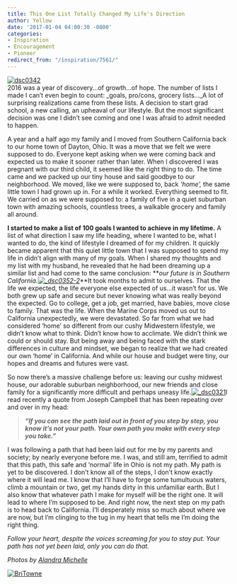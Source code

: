 ```yaml
---
title: This One List Totally Changed My Life's Direction
author: Yellow
date: '2017-01-04 04:00:30 -0800'
categories:
- Inspiration
- Encouragement
- Pioneer
redirect_from: "/inspiration/7561/"
---
```


[![dsc0342](https://yellow-blog-images.imgix.net/2017/01/DSC0342-1.jpg)](https://yellow-blog-images.imgix.net/2017/01/DSC0342-1.jpg)[  
](https://yellow-blog-images.imgix.net/2017/01/DSC0342.jpg)2016 was a year of discovery...of growth...of hope. The number of lists I made I can’t even begin to count: _goals, pro/cons, grocery lists..._A lot of surprising realizations came from these lists. A decision to start grad school, a new calling, an upheaval of our lifestyle. But the most significant decision was one I didn’t see coming and one I was afraid to admit needed to happen.

A year and a half ago my family and I moved from Southern California back to our home town of Dayton, Ohio. It was a move that we felt we were supposed to do. Everyone kept asking when we were coming back and expected us to make it sooner rather than later. When I discovered I was pregnant with our third child, it seemed like the right thing to do. The time came and we packed up our tiny house and said goodbye to our neighborhood. We moved, like we were supposed to, back _‘home’,_ the same little town I had grown up in. For a while it worked. Everything seemed to fit. We carried on as we were supposed to: a family of five in a quiet suburban town with amazing schools, countless trees, a walkable grocery and family all around.

**I started to make a list of 100 goals I wanted to achieve in my lifetime.** A list of what direction I saw my life heading, where I wanted to be, what I wanted to do, the kind of lifestyle I dreamed of for my children. It quickly became apparent that this quiet little town that I was supposed to spend my life in didn’t align with many of my goals. When I shared my thoughts and my list with my husband, he revealed that he had been dreaming up a similar list and had come to the same conclusion: **_our future is in Southern California.[![_dsc0352-2](https://yellow-blog-images.imgix.net/2017/01/DSC0352-2.jpg)](https://yellow-blog-images.imgix.net/2017/01/DSC0352-2.jpg)_**It took months to admit to ourselves. That the life we expected, the life everyone else expected of us...it wasn’t for us. We both grew up safe and secure but never knowing what was really beyond the expected. Go to college, get a job, get married, have babies, move close to family. That was the life. When the Marine Corps moved us out to California unexpectedly, we were devastated. So far from what we had considered ‘home’ so different from our cushy Midwestern lifestyle, we didn’t know what to think. Didn’t know how to acclimate. We didn’t think we could or should stay. But being away and being faced with the stark differences in culture and mindset, we began to realize that we had created our own ‘home’ in California. And while our house and budget were tiny, our hopes and dreams and futures were vast.

So now there’s a massive challenge before us: leaving our cushy midwest house, our adorable suburban neighborhood, our new friends and close family for a significantly more difficult and perhaps uneasy life.[![_dsc0321](https://yellow-blog-images.imgix.net/2017/01/DSC0321.jpg)](https://yellow-blog-images.imgix.net/2017/01/DSC0321.jpg)I read recently a quote from Joseph Campbell that has been repeating over and over in my head:

> **_“If you can see the path laid out in front of you step by step, you know it’s not your path. Your own path you make with every step you take.”_**

I was following a path that had been laid out for me by my parents and society; by nearly everyone before me. I was, and still am, terrified to admit that this path, this safe and ‘normal’ life in Ohio is not my path. My path is yet to be discovered. I don’t know all of the steps, I don’t know exactly where it will lead me. I know that I’ll have to forge some tumultuous waters, climb a mountain or two, get my hands dirty in this unfamiliar earth. But I also know that whatever path I make for myself will be the right one. It will lead to where I’m supposed to be. And right now, the next step on my path is to head back to California. I’ll desperately miss so much about where we are now, but I’m clinging to the tug in my heart that tells me I’m doing the right thing.

_Follow your heart, despite the voices screaming for you to stay put. Your path has not yet been laid, only you can do that._

_Photos by [Alandra Michelle](http://www.alandramichelle.com/)_

[![BriTowne](https://yellow-blog-images.imgix.net/2016/07/BriTowne.jpg)](http://www.briannatowne.com/)
